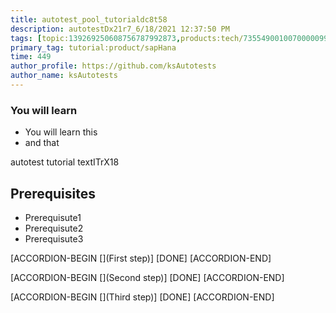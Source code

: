```yaml
---
title: autotest_pool_tutorialdc8t58
description: autotestDx21r7_6/18/2021 12:37:50 PM
tags: [topic:139269250608756787992873,products:tech/73554900100700000996,tutorial:experience/advanced]
primary_tag: tutorial:product/sapHana
time: 449
author_profile: https://github.com/ksAutotests
author_name: ksAutotests
---
```

### You will learn
- You will learn this
- and that

autotest tutorial textITrX18

## Prerequisites
- Prerequisute1
- Prerequisute2
- Prerequisute3

[ACCORDION-BEGIN [](First step)]
[DONE]
[ACCORDION-END]

[ACCORDION-BEGIN [](Second step)]
[DONE]
[ACCORDION-END]

[ACCORDION-BEGIN [](Third step)]
[DONE]
[ACCORDION-END]

